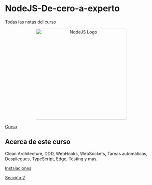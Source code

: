 # NodeJS-De-cero-a-experto
Todas las notas del curso

<p align="center">
  <a href="https://nodejs.org/en" target="blank"><img src="https://user-images.githubusercontent.com/3438503/260495760-ca5d8c24-b382-43d9-8fbe-d905b4b208f0.png" width="300" alt="NodeJS Logo" /></a>
</p>

[Curso](https://www.udemy.com/course/nodejs-de-cero-a-experto)

## Acerca de este curso
Clean Architecture, DDD, WebHooks, WebSockets, Tareas automáticas, Despliegues, TypeScript, Edge, Testing y más.


[Instalaciones](./INSTALACIONES.md)

[Sección 2](./Seccion2/README.md)